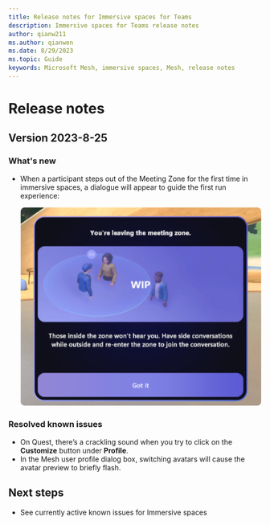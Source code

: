 ```yaml
---
title: Release notes for Immersive spaces for Teams
description: Immersive spaces for Teams release notes
author: qianw211    
ms.author: qianwen
ms.date: 8/29/2023
ms.topic: Guide
keywords: Microsoft Mesh, immersive spaces, Mesh, release notes
---
```


# Release notes

## Version 2023-8-25

### What's new

* When a participant steps out of the Meeting Zone for the first time in immersive spaces, a dialogue will appear to guide the first run experience:

    ![A screenshot of the first run dialogue when someone steps out of the Meeting Zone](media/meeting-zone-fre.png)

### Resolved known issues

* On Quest, there’s a crackling sound when you try to click on the **Customize** button under **Profile**.
* In the Mesh user profile dialog box, switching avatars will cause the avatar preview to briefly flash.

## Next steps

* See currently active known issues for Immersive spaces
